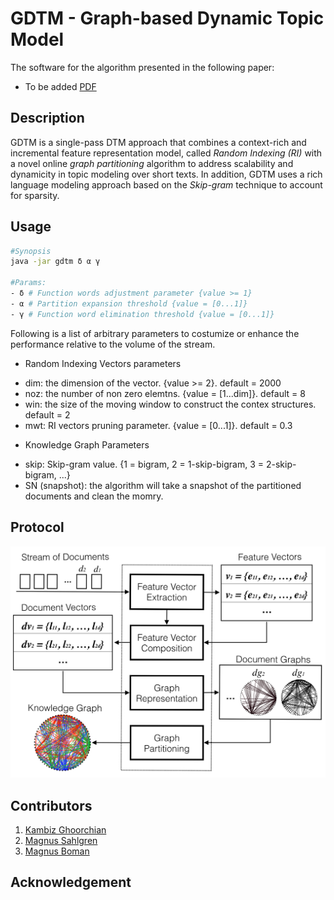 # GDTM - Graph-based Dynamic Topic Model

The software for the algorithm presented in the following paper:
 - To be added [PDF](https://www.kth.se/profile/ghoorian)

## Description
GDTM is a single-pass DTM approach that combines a context-rich and incremental feature representation model, called *Random Indexing (RI)* with a novel online *graph partitioning* algorithm to address scalability and dynamicity in topic modeling over short texts. In addition, GDTM uses a rich language modeling approach based on the *Skip-gram* technique to account for sparsity.

## Usage

``` bash
#Synopsis
java -jar gdtm δ α γ

#Params:
- δ # Function words adjustment parameter {value >= 1}
- α # Partition expansion threshold {value = [0...1]}
- γ # Function word elimination threshold {value = [0...1]}
```

Following is a list of arbitrary parameters to costumize or enhance the performance relative to the volume of the stream.

* Random Indexing Vectors parameters
+ dim: the dimension of the vector. {value >= 2}. default = 2000
+ noz: the number of non zero elemtns. {value = [1...dim]}. default = 8
+ win: the size of the moving window to construct the contex structures. default = 2 
+ mwt: RI vectors pruning parameter. {value = [0...1]}. default = 0.3

* Knowledge Graph Parameters
- skip: Skip-gram value. {1 = bigram, 2 = 1-skip-bigram, 3 = 2-skip-bigram, ...}
- SN (snapshot): the algorithm will take a snapshot of the partitioned documents and clean the momry.

## Protocol
![alt text](https://github.com/kambizG/gdtm/blob/master/img/protocol.png "The protocol of the algorithm.")

## Contributors
1. [Kambiz Ghoorchian](https://www.kth.se/profile/ghoorian)
2. [Magnus Sahlgren](https://www.sics.se/people/magnus-sahlgren)
3. [Magnus Boman](https://www.kth.se/profile/mab)

## Acknowledgement
